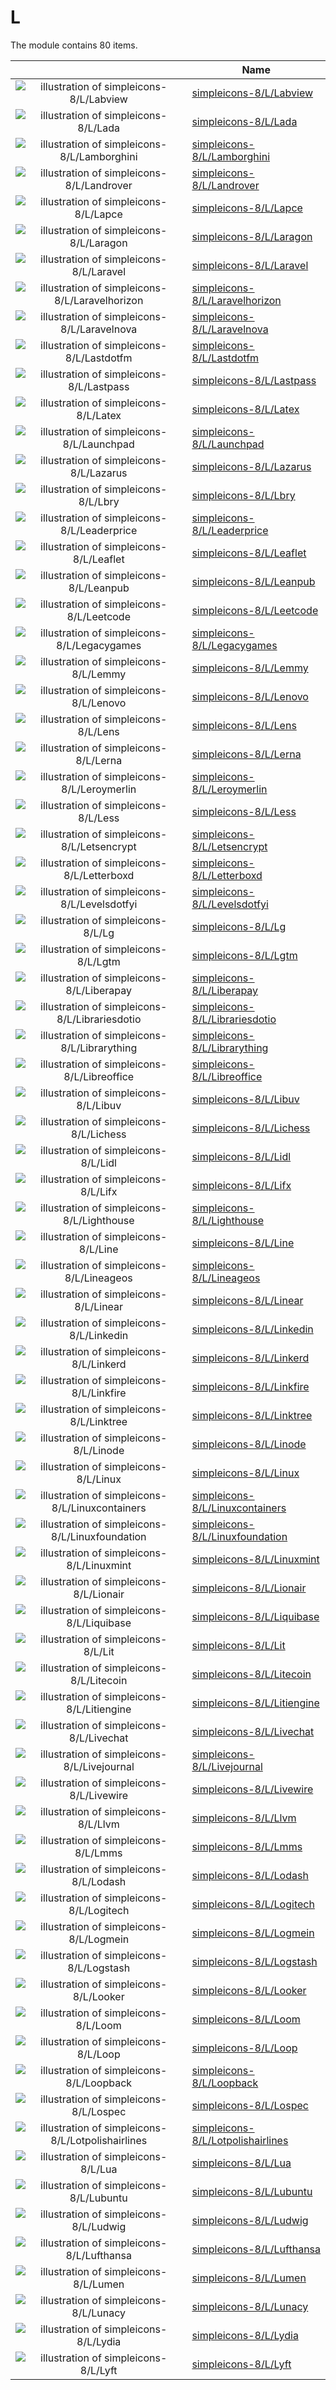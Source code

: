 # L

The module contains 80 items.



| |Name|
|:---:|---|
| ![illustration of simpleicons-8/L/Labview](../../simpleicons-8/L/Labview.png) | [simpleicons-8/L/Labview](../../simpleicons-8/L/Labview.md) |
| ![illustration of simpleicons-8/L/Lada](../../simpleicons-8/L/Lada.png) | [simpleicons-8/L/Lada](../../simpleicons-8/L/Lada.md) |
| ![illustration of simpleicons-8/L/Lamborghini](../../simpleicons-8/L/Lamborghini.png) | [simpleicons-8/L/Lamborghini](../../simpleicons-8/L/Lamborghini.md) |
| ![illustration of simpleicons-8/L/Landrover](../../simpleicons-8/L/Landrover.png) | [simpleicons-8/L/Landrover](../../simpleicons-8/L/Landrover.md) |
| ![illustration of simpleicons-8/L/Lapce](../../simpleicons-8/L/Lapce.png) | [simpleicons-8/L/Lapce](../../simpleicons-8/L/Lapce.md) |
| ![illustration of simpleicons-8/L/Laragon](../../simpleicons-8/L/Laragon.png) | [simpleicons-8/L/Laragon](../../simpleicons-8/L/Laragon.md) |
| ![illustration of simpleicons-8/L/Laravel](../../simpleicons-8/L/Laravel.png) | [simpleicons-8/L/Laravel](../../simpleicons-8/L/Laravel.md) |
| ![illustration of simpleicons-8/L/Laravelhorizon](../../simpleicons-8/L/Laravelhorizon.png) | [simpleicons-8/L/Laravelhorizon](../../simpleicons-8/L/Laravelhorizon.md) |
| ![illustration of simpleicons-8/L/Laravelnova](../../simpleicons-8/L/Laravelnova.png) | [simpleicons-8/L/Laravelnova](../../simpleicons-8/L/Laravelnova.md) |
| ![illustration of simpleicons-8/L/Lastdotfm](../../simpleicons-8/L/Lastdotfm.png) | [simpleicons-8/L/Lastdotfm](../../simpleicons-8/L/Lastdotfm.md) |
| ![illustration of simpleicons-8/L/Lastpass](../../simpleicons-8/L/Lastpass.png) | [simpleicons-8/L/Lastpass](../../simpleicons-8/L/Lastpass.md) |
| ![illustration of simpleicons-8/L/Latex](../../simpleicons-8/L/Latex.png) | [simpleicons-8/L/Latex](../../simpleicons-8/L/Latex.md) |
| ![illustration of simpleicons-8/L/Launchpad](../../simpleicons-8/L/Launchpad.png) | [simpleicons-8/L/Launchpad](../../simpleicons-8/L/Launchpad.md) |
| ![illustration of simpleicons-8/L/Lazarus](../../simpleicons-8/L/Lazarus.png) | [simpleicons-8/L/Lazarus](../../simpleicons-8/L/Lazarus.md) |
| ![illustration of simpleicons-8/L/Lbry](../../simpleicons-8/L/Lbry.png) | [simpleicons-8/L/Lbry](../../simpleicons-8/L/Lbry.md) |
| ![illustration of simpleicons-8/L/Leaderprice](../../simpleicons-8/L/Leaderprice.png) | [simpleicons-8/L/Leaderprice](../../simpleicons-8/L/Leaderprice.md) |
| ![illustration of simpleicons-8/L/Leaflet](../../simpleicons-8/L/Leaflet.png) | [simpleicons-8/L/Leaflet](../../simpleicons-8/L/Leaflet.md) |
| ![illustration of simpleicons-8/L/Leanpub](../../simpleicons-8/L/Leanpub.png) | [simpleicons-8/L/Leanpub](../../simpleicons-8/L/Leanpub.md) |
| ![illustration of simpleicons-8/L/Leetcode](../../simpleicons-8/L/Leetcode.png) | [simpleicons-8/L/Leetcode](../../simpleicons-8/L/Leetcode.md) |
| ![illustration of simpleicons-8/L/Legacygames](../../simpleicons-8/L/Legacygames.png) | [simpleicons-8/L/Legacygames](../../simpleicons-8/L/Legacygames.md) |
| ![illustration of simpleicons-8/L/Lemmy](../../simpleicons-8/L/Lemmy.png) | [simpleicons-8/L/Lemmy](../../simpleicons-8/L/Lemmy.md) |
| ![illustration of simpleicons-8/L/Lenovo](../../simpleicons-8/L/Lenovo.png) | [simpleicons-8/L/Lenovo](../../simpleicons-8/L/Lenovo.md) |
| ![illustration of simpleicons-8/L/Lens](../../simpleicons-8/L/Lens.png) | [simpleicons-8/L/Lens](../../simpleicons-8/L/Lens.md) |
| ![illustration of simpleicons-8/L/Lerna](../../simpleicons-8/L/Lerna.png) | [simpleicons-8/L/Lerna](../../simpleicons-8/L/Lerna.md) |
| ![illustration of simpleicons-8/L/Leroymerlin](../../simpleicons-8/L/Leroymerlin.png) | [simpleicons-8/L/Leroymerlin](../../simpleicons-8/L/Leroymerlin.md) |
| ![illustration of simpleicons-8/L/Less](../../simpleicons-8/L/Less.png) | [simpleicons-8/L/Less](../../simpleicons-8/L/Less.md) |
| ![illustration of simpleicons-8/L/Letsencrypt](../../simpleicons-8/L/Letsencrypt.png) | [simpleicons-8/L/Letsencrypt](../../simpleicons-8/L/Letsencrypt.md) |
| ![illustration of simpleicons-8/L/Letterboxd](../../simpleicons-8/L/Letterboxd.png) | [simpleicons-8/L/Letterboxd](../../simpleicons-8/L/Letterboxd.md) |
| ![illustration of simpleicons-8/L/Levelsdotfyi](../../simpleicons-8/L/Levelsdotfyi.png) | [simpleicons-8/L/Levelsdotfyi](../../simpleicons-8/L/Levelsdotfyi.md) |
| ![illustration of simpleicons-8/L/Lg](../../simpleicons-8/L/Lg.png) | [simpleicons-8/L/Lg](../../simpleicons-8/L/Lg.md) |
| ![illustration of simpleicons-8/L/Lgtm](../../simpleicons-8/L/Lgtm.png) | [simpleicons-8/L/Lgtm](../../simpleicons-8/L/Lgtm.md) |
| ![illustration of simpleicons-8/L/Liberapay](../../simpleicons-8/L/Liberapay.png) | [simpleicons-8/L/Liberapay](../../simpleicons-8/L/Liberapay.md) |
| ![illustration of simpleicons-8/L/Librariesdotio](../../simpleicons-8/L/Librariesdotio.png) | [simpleicons-8/L/Librariesdotio](../../simpleicons-8/L/Librariesdotio.md) |
| ![illustration of simpleicons-8/L/Librarything](../../simpleicons-8/L/Librarything.png) | [simpleicons-8/L/Librarything](../../simpleicons-8/L/Librarything.md) |
| ![illustration of simpleicons-8/L/Libreoffice](../../simpleicons-8/L/Libreoffice.png) | [simpleicons-8/L/Libreoffice](../../simpleicons-8/L/Libreoffice.md) |
| ![illustration of simpleicons-8/L/Libuv](../../simpleicons-8/L/Libuv.png) | [simpleicons-8/L/Libuv](../../simpleicons-8/L/Libuv.md) |
| ![illustration of simpleicons-8/L/Lichess](../../simpleicons-8/L/Lichess.png) | [simpleicons-8/L/Lichess](../../simpleicons-8/L/Lichess.md) |
| ![illustration of simpleicons-8/L/Lidl](../../simpleicons-8/L/Lidl.png) | [simpleicons-8/L/Lidl](../../simpleicons-8/L/Lidl.md) |
| ![illustration of simpleicons-8/L/Lifx](../../simpleicons-8/L/Lifx.png) | [simpleicons-8/L/Lifx](../../simpleicons-8/L/Lifx.md) |
| ![illustration of simpleicons-8/L/Lighthouse](../../simpleicons-8/L/Lighthouse.png) | [simpleicons-8/L/Lighthouse](../../simpleicons-8/L/Lighthouse.md) |
| ![illustration of simpleicons-8/L/Line](../../simpleicons-8/L/Line.png) | [simpleicons-8/L/Line](../../simpleicons-8/L/Line.md) |
| ![illustration of simpleicons-8/L/Lineageos](../../simpleicons-8/L/Lineageos.png) | [simpleicons-8/L/Lineageos](../../simpleicons-8/L/Lineageos.md) |
| ![illustration of simpleicons-8/L/Linear](../../simpleicons-8/L/Linear.png) | [simpleicons-8/L/Linear](../../simpleicons-8/L/Linear.md) |
| ![illustration of simpleicons-8/L/Linkedin](../../simpleicons-8/L/Linkedin.png) | [simpleicons-8/L/Linkedin](../../simpleicons-8/L/Linkedin.md) |
| ![illustration of simpleicons-8/L/Linkerd](../../simpleicons-8/L/Linkerd.png) | [simpleicons-8/L/Linkerd](../../simpleicons-8/L/Linkerd.md) |
| ![illustration of simpleicons-8/L/Linkfire](../../simpleicons-8/L/Linkfire.png) | [simpleicons-8/L/Linkfire](../../simpleicons-8/L/Linkfire.md) |
| ![illustration of simpleicons-8/L/Linktree](../../simpleicons-8/L/Linktree.png) | [simpleicons-8/L/Linktree](../../simpleicons-8/L/Linktree.md) |
| ![illustration of simpleicons-8/L/Linode](../../simpleicons-8/L/Linode.png) | [simpleicons-8/L/Linode](../../simpleicons-8/L/Linode.md) |
| ![illustration of simpleicons-8/L/Linux](../../simpleicons-8/L/Linux.png) | [simpleicons-8/L/Linux](../../simpleicons-8/L/Linux.md) |
| ![illustration of simpleicons-8/L/Linuxcontainers](../../simpleicons-8/L/Linuxcontainers.png) | [simpleicons-8/L/Linuxcontainers](../../simpleicons-8/L/Linuxcontainers.md) |
| ![illustration of simpleicons-8/L/Linuxfoundation](../../simpleicons-8/L/Linuxfoundation.png) | [simpleicons-8/L/Linuxfoundation](../../simpleicons-8/L/Linuxfoundation.md) |
| ![illustration of simpleicons-8/L/Linuxmint](../../simpleicons-8/L/Linuxmint.png) | [simpleicons-8/L/Linuxmint](../../simpleicons-8/L/Linuxmint.md) |
| ![illustration of simpleicons-8/L/Lionair](../../simpleicons-8/L/Lionair.png) | [simpleicons-8/L/Lionair](../../simpleicons-8/L/Lionair.md) |
| ![illustration of simpleicons-8/L/Liquibase](../../simpleicons-8/L/Liquibase.png) | [simpleicons-8/L/Liquibase](../../simpleicons-8/L/Liquibase.md) |
| ![illustration of simpleicons-8/L/Lit](../../simpleicons-8/L/Lit.png) | [simpleicons-8/L/Lit](../../simpleicons-8/L/Lit.md) |
| ![illustration of simpleicons-8/L/Litecoin](../../simpleicons-8/L/Litecoin.png) | [simpleicons-8/L/Litecoin](../../simpleicons-8/L/Litecoin.md) |
| ![illustration of simpleicons-8/L/Litiengine](../../simpleicons-8/L/Litiengine.png) | [simpleicons-8/L/Litiengine](../../simpleicons-8/L/Litiengine.md) |
| ![illustration of simpleicons-8/L/Livechat](../../simpleicons-8/L/Livechat.png) | [simpleicons-8/L/Livechat](../../simpleicons-8/L/Livechat.md) |
| ![illustration of simpleicons-8/L/Livejournal](../../simpleicons-8/L/Livejournal.png) | [simpleicons-8/L/Livejournal](../../simpleicons-8/L/Livejournal.md) |
| ![illustration of simpleicons-8/L/Livewire](../../simpleicons-8/L/Livewire.png) | [simpleicons-8/L/Livewire](../../simpleicons-8/L/Livewire.md) |
| ![illustration of simpleicons-8/L/Llvm](../../simpleicons-8/L/Llvm.png) | [simpleicons-8/L/Llvm](../../simpleicons-8/L/Llvm.md) |
| ![illustration of simpleicons-8/L/Lmms](../../simpleicons-8/L/Lmms.png) | [simpleicons-8/L/Lmms](../../simpleicons-8/L/Lmms.md) |
| ![illustration of simpleicons-8/L/Lodash](../../simpleicons-8/L/Lodash.png) | [simpleicons-8/L/Lodash](../../simpleicons-8/L/Lodash.md) |
| ![illustration of simpleicons-8/L/Logitech](../../simpleicons-8/L/Logitech.png) | [simpleicons-8/L/Logitech](../../simpleicons-8/L/Logitech.md) |
| ![illustration of simpleicons-8/L/Logmein](../../simpleicons-8/L/Logmein.png) | [simpleicons-8/L/Logmein](../../simpleicons-8/L/Logmein.md) |
| ![illustration of simpleicons-8/L/Logstash](../../simpleicons-8/L/Logstash.png) | [simpleicons-8/L/Logstash](../../simpleicons-8/L/Logstash.md) |
| ![illustration of simpleicons-8/L/Looker](../../simpleicons-8/L/Looker.png) | [simpleicons-8/L/Looker](../../simpleicons-8/L/Looker.md) |
| ![illustration of simpleicons-8/L/Loom](../../simpleicons-8/L/Loom.png) | [simpleicons-8/L/Loom](../../simpleicons-8/L/Loom.md) |
| ![illustration of simpleicons-8/L/Loop](../../simpleicons-8/L/Loop.png) | [simpleicons-8/L/Loop](../../simpleicons-8/L/Loop.md) |
| ![illustration of simpleicons-8/L/Loopback](../../simpleicons-8/L/Loopback.png) | [simpleicons-8/L/Loopback](../../simpleicons-8/L/Loopback.md) |
| ![illustration of simpleicons-8/L/Lospec](../../simpleicons-8/L/Lospec.png) | [simpleicons-8/L/Lospec](../../simpleicons-8/L/Lospec.md) |
| ![illustration of simpleicons-8/L/Lotpolishairlines](../../simpleicons-8/L/Lotpolishairlines.png) | [simpleicons-8/L/Lotpolishairlines](../../simpleicons-8/L/Lotpolishairlines.md) |
| ![illustration of simpleicons-8/L/Lua](../../simpleicons-8/L/Lua.png) | [simpleicons-8/L/Lua](../../simpleicons-8/L/Lua.md) |
| ![illustration of simpleicons-8/L/Lubuntu](../../simpleicons-8/L/Lubuntu.png) | [simpleicons-8/L/Lubuntu](../../simpleicons-8/L/Lubuntu.md) |
| ![illustration of simpleicons-8/L/Ludwig](../../simpleicons-8/L/Ludwig.png) | [simpleicons-8/L/Ludwig](../../simpleicons-8/L/Ludwig.md) |
| ![illustration of simpleicons-8/L/Lufthansa](../../simpleicons-8/L/Lufthansa.png) | [simpleicons-8/L/Lufthansa](../../simpleicons-8/L/Lufthansa.md) |
| ![illustration of simpleicons-8/L/Lumen](../../simpleicons-8/L/Lumen.png) | [simpleicons-8/L/Lumen](../../simpleicons-8/L/Lumen.md) |
| ![illustration of simpleicons-8/L/Lunacy](../../simpleicons-8/L/Lunacy.png) | [simpleicons-8/L/Lunacy](../../simpleicons-8/L/Lunacy.md) |
| ![illustration of simpleicons-8/L/Lydia](../../simpleicons-8/L/Lydia.png) | [simpleicons-8/L/Lydia](../../simpleicons-8/L/Lydia.md) |
| ![illustration of simpleicons-8/L/Lyft](../../simpleicons-8/L/Lyft.png) | [simpleicons-8/L/Lyft](../../simpleicons-8/L/Lyft.md) |



